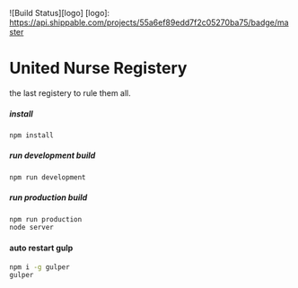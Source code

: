 ![Build Status][logo]
[logo]: https://api.shippable.com/projects/55a6ef89edd7f2c05270ba75/badge/master
# United Nurse Registery
the last registery to rule them all.

##### install
```sh
npm install
```

##### run development build
```sh
npm run development
```

##### run production build
```sh
npm run production
node server
```

#### auto restart gulp
```sh
npm i -g gulper
gulper
```
